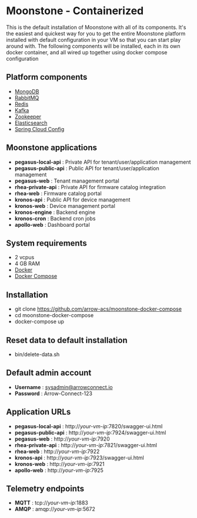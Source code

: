 # Moonstone - Containerized
This is the default installation of Moonstone with all of its components.  It's the easiest and quickest way for you to get the entire Moonstone platform installed with default configuration in your VM so that you can start play around with.  The following components will be installed, each in its own docker container, and all wired up together using docker compose configuration

## Platform components
- [MongoDB](https://www.mongodb.com)
- [RabbitMQ](https://www.rabbitmq.com/)
- [Redis](https://redis.io/)
- [Kafka](https://kafka.apache.org/)
- [Zookeeper](https://zookeeper.apache.org/)
- [Elasticsearch](https://www.elastic.co/)
- [Spring Cloud Config](https://spring.io/projects/spring-cloud-config)

## Moonstone applications
- **pegasus-local-api** : Private API for tenant/user/application management
- **pegasus-public-api** : Public API for tenant/user/application management
- **pegasus-web** : Tenant management portal
- **rhea-private-api** : Private API for firmware catalog integration
- **rhea-web** : Firmware catalog portal
- **kronos-api** : Public API for device management
- **kronos-web** : Device management portal
- **kronos-engine** : Backend engine
- **kronos-cron** : Backend cron jobs
- **apollo-web** : Dashboard portal

## System requirements
- 2 vcpus
- 4 GB RAM
- [Docker](https://docs.docker.com/)
- [Docker Compose](https://docs.docker.com/compose/)

## Installation
- git clone https://github.com/arrow-acs/moonstone-docker-compose
- cd moonstone-docker-compose
- docker-compose up

## Reset data to default installation
- bin/delete-data.sh

## Default admin account
- **Username** : sysadmin@arrowconnect.io
- **Password** : Arrow-Connect-123

## Application URLs
- **pegasus-local-api** : http://_your-vm-ip_:7820/swagger-ui.html
- **pegasus-public-api** : http://_your-vm-ip_:7924/swagger-ui.html
- **pegasus-web** : http://_your-vm-ip_:7920
- **rhea-private-api** : http://_your-vm-ip_:7821/swagger-ui.html
- **rhea-web** : http://_your-vm-ip_:7922
- **kronos-api** : http://_your-vm-ip_:7923/swagger-ui.html
- **kronos-web** : http://_your-vm-ip_:7921
- **apollo-web** : http://_your-vm-ip_:7925

## Telemetry endpoints
- **MQTT** : tcp://_your-vm-ip_:1883
- **AMQP** : amqp://_your-vm-ip_:5672
